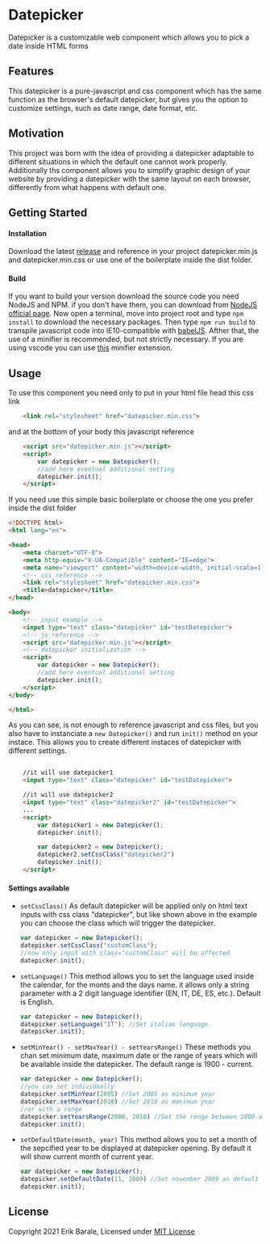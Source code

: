 # Datepicker 

Datepicker is a customizable web component which allows you to pick a date inside HTML forms

## Features

This datepicker is a pure-javascript and css component which has the same function as the browser's default datepicker, but gives you the option to customize settings, such as date range, date format, etc.

## Motivation

This project was born with the idea of providing a datepicker adaptable to different situations in which the default one cannot work properly.
Additionally ths component allows you to simplify graphic design of your website by providing a datepicker with the same layout on each browser, differently from what happens with default one.

## Getting Started
    
#### Installation 
Download the latest <a href="releases/">release</a> and reference in your project datepicker.min.js and datepicker.min.css or use one of the boilerplate inside the dist folder.


#### Build 
If you want to build your version download the source code you need NodeJS and NPM. if you don't have them, you can download from <a href="https://nodejs.org/en/">NodeJS official page</a>.
Now open a terminal, move into project root and type `npm install` to download the necessary packages.
Then type `npm run build` to transpile javascript code into IE10-compatible with <a href="https://babeljs.io/">babelJS</a>.
Afther that, the use of a minifier is recommended, but not strictly necessary.
If you are using vscode you can use <a href="https://marketplace.visualstudio.com/items?itemName=olback.es6-css-minify">this</a> minifier extension.

## Usage
To use this component you need only to put in your html file head this css link 
```html
    <link rel="stylesheet" href="datepicker.min.css">
```
and at the bottom of your body this javascript reference
```html
    <script src="datepicker.min.js"></script>
    <script>
        var datepicker = new Datepicker();
        //add here eventual additional setting
        datepicker.init();
    </script>
```
If you need use this simple basic boilerplate or choose the one you prefer inside the dist folder 
```html
<!DOCTYPE html>
<html lang="en">

<head>
    <meta charset="UTF-8">
    <meta http-equiv="X-UA-Compatible" content="IE=edge">
    <meta name="viewport" content="width=device-width, initial-scale=1.0">
    <!-- css reference -->
    <link rel="stylesheet" href="datepicker.min.css">
    <title>datepicker</title>
</head>

<body>
    <!-- input example -->
    <input type="text" class="datepicker" id="testDatepicker">
    <!-- js reference -->
    <script src="datepicker.min.js"></script>
    <!-- datepicker initialization -->
    <script>
        var datepicker = new Datepicker();
        //add here eventual additional setting
        datepicker.init();
    </script>
</body>

</html>
```
As you can see, is not enough to reference javascript and css files, but you also have to instanciate a `new Datepicker()` and run `init()` method on your instace. This allows you to create different instaces of datepicker with different settings.
```html

    //it will use datepicker1
    <input type="text" class="datepicker" id="testDatepicker">

    //it will use datepicker2 
    <input type="text" class="datepicker2" id="testDatepicker"> 
    ...
    <script>
        var datepicker1 = new Datepicker();
        datepicker.init();

        var datepicker2 = new Datepicker();
        datepicker2.setCssClass("datepicker2")
        datepicker.init();
    </script>
```

#### Settings available
* `setCssClass()`
As default datepicker will be applied only on html text inputs with css class "datepicker", but like shown above in the example you can choose the class which will trigger the datepicker.
    ```javascript
    var datepicker = new Datepicker();
    datepicker.setCssClass("customClass"); 
    //now only input with class="customClass" will be affected
    datepicker.init();
    ```
* `setLanguage()`
  This method allows you to set the language used inside the calendar, for the monts and the days name. it allows only a string parameter with a 2 digit language identifier (EN, IT, DE, ES, etc.). Default is English.
    ```javascript
    var datepicker = new Datepicker();
    datepicker.setLanguage("IT"); //Set italian language
    datepicker.init();
    ```
* `setMinYear() - setMaxYear() - setYearsRange()`
  These methods you chan set minimum date, maximum date or the range of years which will be available inside the datepicker. 
  The default range is 1900 - current.
    ```javascript
    var datepicker = new Datepicker();
    //you can set individually
    datepicker.setMinYear(2005) //Set 2005 as minimum year
    datepicker.setMaxYear(2018) //Set 2018 as maximum year
    //or with a range
    datepicker.setYearsRange(2000, 2010) //Set the renge between 2000 and 2010
    datepicker.init();
    ```
* `setDefaultDate(month, year)`
  This method allows you to set a month of the sepcified year to be displayed at datepicker opening. By default it will show current month of current year.
    ```javascript
    var datepicker = new Datepicker();
    datepicker.setDefaultDate(11, 2009) //Set november 2009 as default date 
    datepicker.init();
    ```
## License

Copyright 2021 Erik Barale, Licensed under <a href="/dist/LICENSE">MIT License</a>